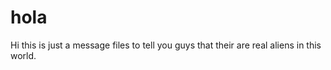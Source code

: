 # hola

Hi this is just a message files
to tell you guys that their  are real aliens in this world.
